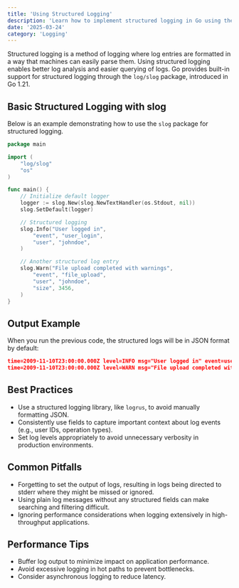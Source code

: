 ```yaml
---
title: 'Using Structured Logging'
description: 'Learn how to implement structured logging in Go using the built-in slog package.'
date: '2025-03-24'
category: 'Logging'
---
```


Structured logging is a method of logging where log entries are formatted in a way that machines can easily parse them. Using structured logging enables better log analysis and easier querying of logs. Go provides built-in support for structured logging through the `log/slog` package, introduced in Go 1.21.

## Basic Structured Logging with slog

Below is an example demonstrating how to use the `slog` package for structured logging.

```go
package main

import (
	"log/slog"
	"os"
)

func main() {
	// Initialize default logger
	logger := slog.New(slog.NewTextHandler(os.Stdout, nil))
	slog.SetDefault(logger)

	// Structured logging
	slog.Info("User logged in",
		"event", "user_login",
		"user", "johndoe",
	)

	// Another structured log entry
	slog.Warn("File upload completed with warnings",
		"event", "file_upload",
		"user", "johndoe",
		"size", 3456,
	)
}
```

## Output Example

When you run the previous code, the structured logs will be in JSON format by default:

```json
time=2009-11-10T23:00:00.000Z level=INFO msg="User logged in" event=user_login user=johndoe
time=2009-11-10T23:00:00.000Z level=WARN msg="File upload completed with warnings" event=file_upload user=johndoe size=3456
```

## Best Practices

- Use a structured logging library, like `logrus`, to avoid manually formatting JSON.
- Consistently use fields to capture important context about log events (e.g., user IDs, operation types).
- Set log levels appropriately to avoid unnecessary verbosity in production environments. 

## Common Pitfalls

- Forgetting to set the output of logs, resulting in logs being directed to stderr where they might be missed or ignored.
- Using plain log messages without any structured fields can make searching and filtering difficult.
- Ignoring performance considerations when logging extensively in high-throughput applications.

## Performance Tips

- Buffer log output to minimize impact on application performance.
- Avoid excessive logging in hot paths to prevent bottlenecks.
- Consider asynchronous logging to reduce latency.
